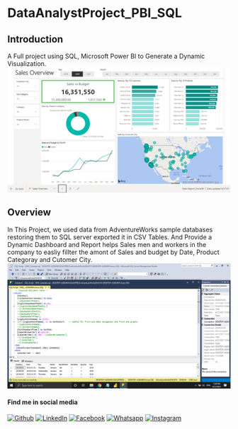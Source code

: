 # DataAnalystProject_PBI_SQL

## Introduction
A Full project using SQL, Microsoft Power BI to Generate a Dynamic Visualization.
![](images/Sales_Overview.png)

## Overview
In This Project, we used data from AdventureWorks sample databases restoring them to SQL server exported it in CSV Tables.
And Provide a Dynamic Dashboard and Report helps Sales men and workers in the company to easliy fillter the amont of Sales and budget by Date, Product Categoray and Cutomer City.
![](images/SQL_Script.png)

#### Find me in social media
[![Github](https://img.icons8.com/ios-filled/30/000000/github.png "Github")](https://github.com/mohamedmostafa1997pro "Github")
[![LinkedIn](https://img.icons8.com/ios-glyphs/30/000000/linkedin.png "LinkedIn")](https://www.linkedin.com/in/mohamedmostafamohamed/ "LinkedIn")
[![Facebook](https://img.icons8.com/ios-filled/30/000000/facebook-new.png "Facebook")](https://www.facebook.com/mohamed.moza.5/)
[![Whatsapp](https://img.icons8.com/ios/30/000000/whatsapp.png "Whatsapp")](https://wa.me/201002371168?text=Hello)
[![Instagram](https://img.icons8.com/ios/30/000000/instagram.png "Instagram")](https://www.instagram.com/mohamedmozax/)
